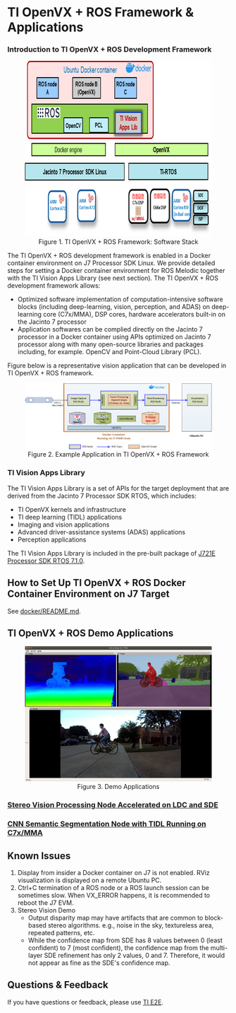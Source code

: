 TI OpenVX + ROS Framework & Applications
========================================

### Introduction to TI OpenVX + ROS Development Framework

<figure class="image">
    <center><img src="docker/docs/tiovx_ros_sw_stack.png" style="width:726px; height:398px;"/></center>
    <figcaption> <center>Figure 1. TI OpenVX + ROS Framework: Software Stack </center></figcaption>
</figure>

The TI OpenVX + ROS development framework is enabled in a Docker container environment on J7 Processor SDK Linux. We provide detailed steps for setting a Docker container environment for ROS Melodic together with the TI Vision Apps Library (see next section). The TI OpenVX + ROS development framework allows:

* Optimized software implementation of computation-intensive software blocks (including deep-learning, vision, perception, and ADAS) on deep-learning core (C7x/MMA), DSP cores, hardware accelerators built-in on the Jacinto 7 processor
* Application softwares can be complied directly on the Jacinto 7 processor in a Docker container using APIs optimized on Jacinto 7 processor along with many open-source libraries and packages including, for example. OpenCV and Point-Cloud Library (PCL).

Figure below is a representative vision application that can be developed in TI OpenVX + ROS framework.

<figure class="image">
    <center><img src="docker/docs/tiovx_ros_demo_diagram.png" style="width:896px;"/></center>
    <figcaption> <center>Figure 2. Example Application in TI OpenVX + ROS Framework </center></figcaption>
</figure>

### TI Vision Apps Library
The TI Vision Apps Library is a set of APIs for the target deployment that are derived from the Jacinto 7 Processor SDK RTOS, which includes:

* TI OpenVX kernels and infrastructure
* TI deep learning (TIDL) applications
* Imaging and vision applications
* Advanced driver-assistance systems (ADAS) applications
* Perception applications

The TI Vision Apps Library is included in the pre-built package of [J721E Processor SDK RTOS 7.1.0](https://software-dl.ti.com/jacinto7/esd/processor-sdk-rtos-jacinto7/latest/index_FDS.html).

## How to Set Up TI OpenVX + ROS Docker Container Environment on J7 Target
See [docker/README.md](docker/README.md).

## TI OpenVX + ROS Demo Applications

<figure class="image">
    <center><img src="docker/docs/sde_semseg_rviz.png" style="width:700px;"/></center>
    <figcaption> <center>Figure 3. Demo Applications </center></figcaption>
</figure>

### [Stereo Vision Processing Node Accelerated on LDC and SDE](nodes/ti_sde/README.md)

### [CNN Semantic Segmentation Node with TIDL Running on C7x/MMA](nodes/ti_semseg_cnn/README.md)

## Known Issues

1. Display from insider a Docker container on J7 is not enabled. RViz visualization is displayed on a remote Ubuntu PC.
2. Ctrl+C termination of a ROS node or a ROS launch session can be sometimes slow. When VX_ERROR happens, it is recommended to reboot the J7 EVM.
3. Stereo Vision Demo
    * Output disparity map may have artifacts that are common to block-based stereo algorithms. e.g., noise in the sky, textureless area, repeated patterns, etc.
    * While the confidence map from SDE has 8 values between 0 (least confident) to 7 (most confident), the confidence map from the multi-layer SDE refinement has only 2 values, 0 and 7. Therefore, it would not appear as fine as the SDE's confidence map.

## Questions & Feedback

If you have questions or feedback, please use [TI E2E](https://e2e.ti.com/support/processors).
